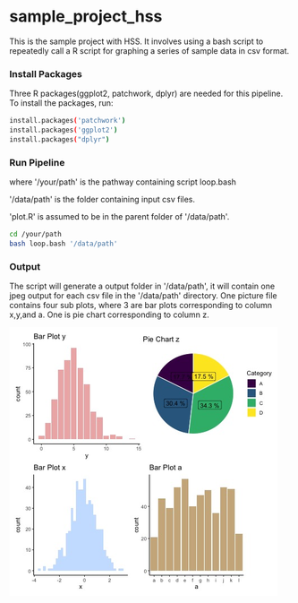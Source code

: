 # sample_project_hss
This is the sample project with HSS. It involves using a bash script to repeatedly call a R script for graphing a series of sample data in csv format.

### Install Packages
Three R packages(ggplot2, patchwork, dplyr) are needed for this pipeline. To install the packages, run:
```bash
install.packages('patchwork')
install.packages('ggplot2')
install.packages("dplyr")
```

### Run Pipeline
where '/your/path' is the pathway containing script loop.bash

'/data/path' is the folder containing input csv files.

'plot.R' is assumed to be in the parent folder of  '/data/path'. 

```bash
cd /your/path
bash loop.bash '/data/path'
```

### Output
The script will generate a output folder in '/data/path', it will contain one jpeg output for each csv file in the '/data/path' directory. One picture file contains four sub plots, where 3 are bar plots corresponding to column x,y,and a. One is pie chart corresponding to column z. 



![Example Output](https://github.com/xuqiu5/sample_project_hss/blob/main/Example%20output/sample_file_4_out.jpeg)
